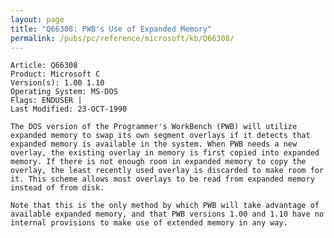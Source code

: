 ```yaml
---
layout: page
title: "Q66308: PWB's Use of Expanded Memory"
permalink: /pubs/pc/reference/microsoft/kb/Q66308/
---
```


	Article: Q66308
	Product: Microsoft C
	Version(s): 1.00 1.10
	Operating System: MS-DOS
	Flags: ENDUSER |
	Last Modified: 23-OCT-1990
	
	The DOS version of the Programmer's WorkBench (PWB) will utilize
	expanded memory to swap its own segment overlays if it detects that
	expanded memory is available in the system. When PWB needs a new
	overlay, the existing overlay in memory is first copied into expanded
	memory. If there is not enough room in expanded memory to copy the
	overlay, the least recently used overlay is discarded to make room for
	it. This scheme allows most overlays to be read from expanded memory
	instead of from disk.
	
	Note that this is the only method by which PWB will take advantage of
	available expanded memory, and that PWB versions 1.00 and 1.10 have no
	internal provisions to make use of extended memory in any way.
